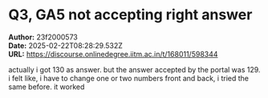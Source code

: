 # Q3, GA5 not accepting right answer

**Author:** 23f2000573  
**Date:** 2025-02-22T08:28:29.532Z  
**URL:** https://discourse.onlinedegree.iitm.ac.in/t/168011/598344

actually i got 130 as answer. but the answer accepted by the portal was 129. i felt like, i have to change one or two numbers front and back, i tried the same before. it worked 
